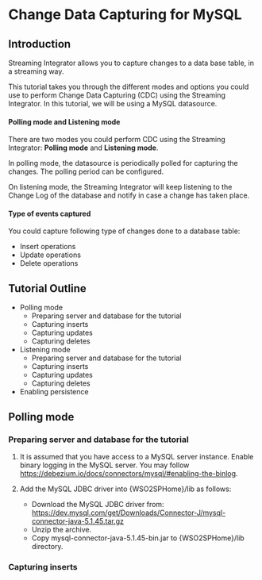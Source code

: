 # Change Data Capturing for MySQL

## Introduction

Streaming Integrator allows you to capture changes to a data base table, in a streaming way.

This tutorial takes you through the different modes and  options you could use to perform Change Data Capturing (CDC) using the Streaming Integrator. In this tutorial, we will be using a MySQL datasource.  

#### Polling mode and Listening mode

There are two modes you could perform CDC using the Streaming Integrator: **Polling mode** and **Listening mode**. 

In polling mode, the datasource is periodically polled for capturing the changes. The polling period can be configured. 
 
On listening mode, the Streaming Integrator will keep listening to the Change Log of the database and notify in case a change has taken place.

#### Type of events captured

You could capture following type of changes done to a database table:
- Insert operations 
- Update operations
- Delete operations

## Tutorial Outline
- Polling mode
    - Preparing server and database for the tutorial
    - Capturing inserts
    - Capturing updates
    - Capturing deletes
- Listening mode
    - Preparing server and database for the tutorial
    - Capturing inserts
    - Capturing updates
    - Capturing deletes    
- Enabling persistence

## Polling mode

### Preparing server and database for the tutorial

1. It is assumed that you have access to a MySQL server instance. Enable binary logging in the MySQL server. You may follow https://debezium.io/docs/connectors/mysql/#enabling-the-binlog. 

2. Add the MySQL JDBC driver into {WSO2SPHome}/lib as follows:
    - Download the MySQL JDBC driver from: https://dev.mysql.com/get/Downloads/Connector-J/mysql-connector-java-5.1.45.tar.gz
    - Unzip the archive.
    - Copy mysql-connector-java-5.1.45-bin.jar to {WSO2SPHome}/lib directory.




### Capturing inserts
